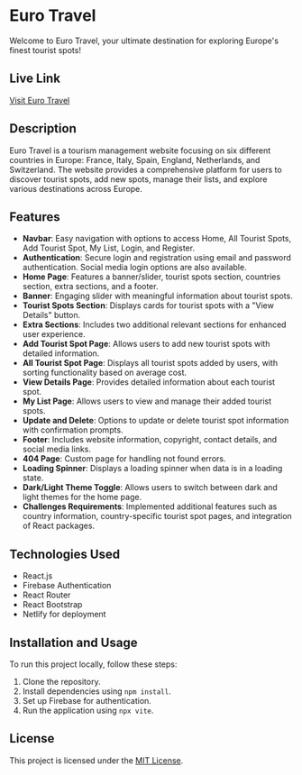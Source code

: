 # Euro Travel

Welcome to Euro Travel, your ultimate destination for exploring Europe's finest tourist spots!

## Live Link

[Visit Euro Travel](https://euro-travel2.netlify.app/)

## Description

Euro Travel is a tourism management website focusing on six different countries in Europe: France, Italy, Spain, England, Netherlands, and Switzerland. The website provides a comprehensive platform for users to discover tourist spots, add new spots, manage their lists, and explore various destinations across Europe.

## Features

- **Navbar**: Easy navigation with options to access Home, All Tourist Spots, Add Tourist Spot, My List, Login, and Register.
- **Authentication**: Secure login and registration using email and password authentication. Social media login options are also available.
- **Home Page**: Features a banner/slider, tourist spots section, countries section, extra sections, and a footer.
- **Banner**: Engaging slider with meaningful information about tourist spots.
- **Tourist Spots Section**: Displays cards for tourist spots with a "View Details" button.
- **Extra Sections**: Includes two additional relevant sections for enhanced user experience.
- **Add Tourist Spot Page**: Allows users to add new tourist spots with detailed information.
- **All Tourist Spot Page**: Displays all tourist spots added by users, with sorting functionality based on average cost.
- **View Details Page**: Provides detailed information about each tourist spot.
- **My List Page**: Allows users to view and manage their added tourist spots.
- **Update and Delete**: Options to update or delete tourist spot information with confirmation prompts.
- **Footer**: Includes website information, copyright, contact details, and social media links.
- **404 Page**: Custom page for handling not found errors.
- **Loading Spinner**: Displays a loading spinner when data is in a loading state.
- **Dark/Light Theme Toggle**: Allows users to switch between dark and light themes for the home page.
- **Challenges Requirements**: Implemented additional features such as country information, country-specific tourist spot pages, and integration of React packages.

## Technologies Used

- React.js
- Firebase Authentication
- React Router
- React Bootstrap
- Netlify for deployment

## Installation and Usage

To run this project locally, follow these steps:

1. Clone the repository.
2. Install dependencies using `npm install`.
3. Set up Firebase for authentication.
4. Run the application using `npx vite`.

## License

This project is licensed under the [MIT License](https://opensource.org/licenses/MIT).
